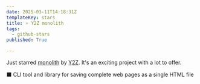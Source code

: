 ```yaml
---
date: 2025-03-11T14:18:31Z
templateKey: stars
title: ⭐ Y2Z monolith
tags:
  - github-stars
published: True

---
```


Just starred [monolith](https://github.com/Y2Z/monolith) by [Y2Z](https://github.com/Y2Z). It's an exciting project with a lot to offer.

⬛️ CLI tool and library for saving complete web pages as a single HTML file
